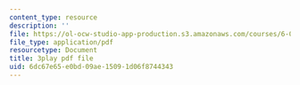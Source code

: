 ```yaml
---
content_type: resource
description: ''
file: https://ol-ocw-studio-app-production.s3.amazonaws.com/courses/6-00sc-introduction-to-computer-science-and-programming-spring-2011/6dc67e65e0bd09ae15091d06f8744343_aqd0sR5rygk.pdf
file_type: application/pdf
resourcetype: Document
title: 3play pdf file
uid: 6dc67e65-e0bd-09ae-1509-1d06f8744343
---
```

